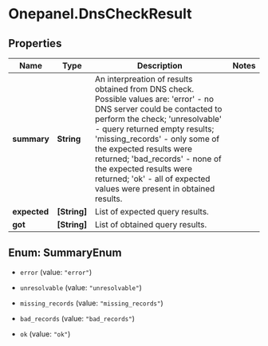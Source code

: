# Onepanel.DnsCheckResult

## Properties
Name | Type | Description | Notes
------------ | ------------- | ------------- | -------------
**summary** | **String** | An interpreation of results obtained from DNS check. Possible values are: &#39;error&#39; - no DNS server could be contacted to perform the check; &#39;unresolvable&#39; - query returned empty results; &#39;missing_records&#39; - only some of the expected results were returned; &#39;bad_records&#39; - none of the expected results were returned; &#39;ok&#39; - all of expected values were present in obtained results.  | 
**expected** | **[String]** | List of expected query results.  | 
**got** | **[String]** | List of obtained query results.  | 


<a name="SummaryEnum"></a>
## Enum: SummaryEnum


* `error` (value: `"error"`)

* `unresolvable` (value: `"unresolvable"`)

* `missing_records` (value: `"missing_records"`)

* `bad_records` (value: `"bad_records"`)

* `ok` (value: `"ok"`)




